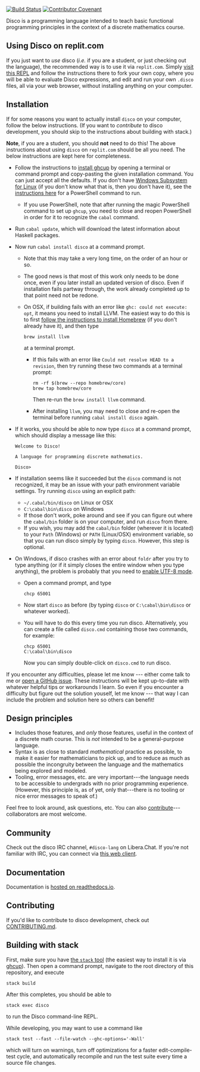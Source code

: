 [![Build Status](https://travis-ci.org/disco-lang/disco.svg?branch=master)](https://travis-ci.org/disco-lang/disco)
[![Contributor Covenant](https://img.shields.io/badge/Contributor%20Covenant-v2.0%20adopted-ff69b4.svg)](CODE_OF_CONDUCT.md)

Disco is a programming language intended to teach basic functional
programming principles in the context of a discrete mathematics
course.

Using Disco on replit.com
---------------------------

If you just want to *use* disco (*i.e.* if you are a student, or just
checking out the language), the recommended way is to use it via
`replit.com`.  Simply [visit this
REPL](https://replit.com/@BrentYorgey/Disco#README.md) and follow the
instructions there to fork your own copy, where you will be able to
evaluate Disco expressions, and edit and run your own `.disco` files,
all via your web browser, without installing anything on your computer.

Installation
------------

If for some reasons you want to actually install `disco` on your
computer, follow the below instructions.  (If you want to *contribute*
to disco development, you should skip to the instructions about
building with stack.)

**Note**, if you are a student, you should **not** need to do this!
The above instructions about using `disco` on `replit.com` should be
all you need.  The below instructions are kept here for completeness.

- Follow the instructions to [install
  ghcup](https://www.haskell.org/ghcup/) by opening a terminal or
  command prompt and copy-pasting the given installation command.  You
  can just accept all the defaults.  If you don't have [Windows
  Subsystem for Linux](https://docs.microsoft.com/en-us/windows/wsl/)
  (if you don't know what that is, then you don't have it), see the
  [instructions here](https://www.haskell.org/ghcup/install/) for a
  PowerShell command to run.
    - If you use PowerShell, note that after running the magic
      PowerShell command to set up `ghcup`, you need to close and
      reopen PowerShell in order for it to recognize the `cabal`
      command.

- Run `cabal update`, which will download the latest information about
  Haskell packages.

- Now run `cabal install disco` at a command prompt.

    - Note that this may take a very long time, on the order of an
      hour or so.
    - The good news is that most of this work only needs to be done
      once, even if you later install an updated version of disco.
      Even if installation fails partway through, the work already
      completed up to that point need not be redone.
    - On OSX, if building fails with an error like `ghc: could not
      execute: opt`, it means you need to install LLVM.  The easiest
      way to do this is to first [follow the instructions to install
      Homebrew](https://brew.sh/) (if you don't already have it), and
      then type

          brew install llvm

      at a terminal prompt.

        - If this fails with an error like `Could not resolve HEAD to
          a revision`, then try running these two commands at a
          terminal prompt:

              rm -rf $(brew --repo homebrew/core)
              brew tap homebrew/core

          Then re-run the `brew install llvm` command.

        - After installing `llvm`, you may need to close and re-open
          the terminal before running `cabal install disco` again.

- If it works, you should be able to now type `disco` at a command
  prompt, which should display a message like this:

    ```
    Welcome to Disco!

    A language for programming discrete mathematics.

    Disco>
    ```

- If installation seems like it succeeded but the `disco` command is
  not recognized, it may be an issue with your path environment
  variable settings.  Try running `disco` using an explicit path:
    - `~/.cabal/bin/disco` on Linux or OSX
    - `C:\cabal\bin\disco` on Windows
    - If those don't work, poke around and see if you can figure
      out where the `cabal/bin` folder is on your computer, and
      run `disco` from there.
    - If you wish, you may add the `cabal/bin` folder (wherever it is
      located) to your `Path` (Windows) or `PATH` (Linux/OSX)
      environment variable, so that you can run disco simply by typing
      `disco`.  However, this step is optional.

- On Windows, if disco crashes with an error about `foldr` after you
  try to type anything (or if it simply closes the entire window when
  you type anything), the problem is probably that you need to [enable
  UTF-8 mode](https://github.com/disco-lang/disco/issues/253).

    - Open a command prompt, and type

          chcp 65001

    - Now start `disco` as before (by typing `disco` or
      `C:\cabal\bin\disco` or whatever worked).

    - You will have to do this every time you run disco.
      Alternatively, you can create a file called `disco.cmd`
      containing those two commands, for example:

          chcp 65001
          C:\cabal\bin\disco

      Now you can simply double-click on `disco.cmd` to run disco.

If you encounter any difficulties, please let me know --- either come
talk to me or [open a GitHub
issue](https://github.com/disco-lang/disco/issues/new).  These
instructions will be kept up-to-date with whatever helpful tips or
workarounds I learn. So even if you encounter a difficulty but figure
out the solution youself, let me know --- that way I can include the
problem and solution here so others can benefit!

Design principles
-----------------

* Includes those features, and *only* those features, useful in the
  context of a discrete math course. This is *not* intended to be a
  general-purpose language.
* Syntax is as close to standard *mathematical* practice as possible,
  to make it easier for mathematicians to pick up, and to reduce as
  much as possible the incongruity between the language and the
  mathematics being explored and modeled.
* Tooling, error messages, etc. are very important---the language
  needs to be accessible to undergrads with no prior programming
  experience. (However, this principle is, as of yet, only
  that---there is no tooling or nice error messages to speak of.)

Feel free to look around, ask questions, etc.  You can also
[contribute](CONTRIBUTING.md)---collaborators are most welcome.

Community
---------

Check out the disco IRC channel, `#disco-lang` on Libera.Chat.  If
you're not familiar with IRC, you can connect via [this web client](https://kiwiirc.com/nextclient/irc.libera.chat/?nick=Guest?#disco-lang).

Documentation
-------------

Documentation is [hosted on
readthedocs.io](http://disco-lang.readthedocs.io/en/latest/).

Contributing
------------

If you'd like to contribute to disco development, check out
[CONTRIBUTING.md](CONTRIBUTING.md).

Building with stack
-------------------

First, make sure you have
[the `stack` tool](https://docs.haskellstack.org/en/stable/README/)
(the easiest way to install it is via [ghcup](https://www.haskell.org/ghcup/)).
Then open a command prompt, navigate to the root directory of this
repository, and execute

```
stack build
```

After this completes, you should be able to

```
stack exec disco
```

to run the Disco command-line REPL.

While developing, you may want to use a command like

```
stack test --fast --file-watch --ghc-options='-Wall'
```

which will turn on warnings, turn off optimizations for a faster
edit-compile-test cycle, and automatically recompile and run the test
suite every time a source file changes.
